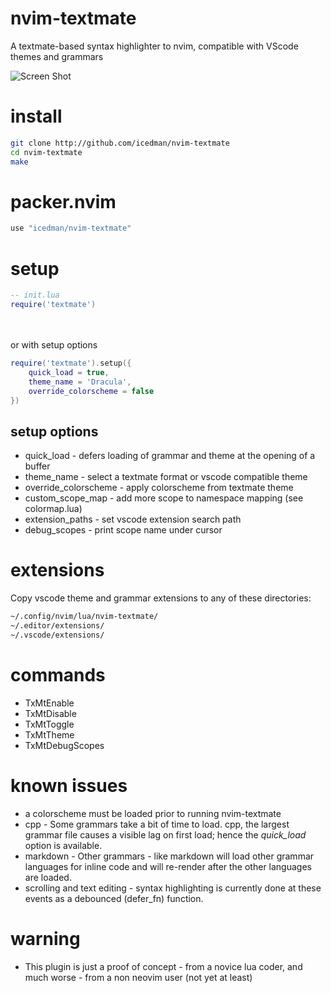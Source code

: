 # nvim-textmate
A textmate-based syntax highlighter to nvim, compatible with VScode themes and grammars

![Screen Shot](https://raw.githubusercontent.com/icedman/nvim-textmate/main/screenshots/Screenshot%20from%202022-08-18%2010-15-03.png)

# install

```sh
git clone http://github.com/icedman/nvim-textmate
cd nvim-textmate
make
```

# packer.nvim

```lua
use "icedman/nvim-textmate"
```

# setup

```lua
-- init.lua
require('textmate')
```

<br/>
<br/>or with setup options<br/>


```lua
require('textmate').setup({
    quick_load = true,
    theme_name = 'Dracula',
    override_colorscheme = false
})
```

## setup options

* quick_load - defers loading of grammar and theme at the opening of a buffer 
* theme_name - select a textmate format or vscode compatible theme
* override_colorscheme - apply colorscheme from textmate theme
* custom_scope_map - add more scope to namespace mapping (see colormap.lua)
* extension_paths - set vscode extension search path
* debug_scopes - print scope name under cursor

# extensions

Copy vscode theme and grammar extensions to any of these directories:

```sh
~/.config/nvim/lua/nvim-textmate/
~/.editor/extensions/
~/.vscode/extensions/
```

# commands

* TxMtEnable
* TxMtDisable
* TxMtToggle
* TxMtTheme
* TxMtDebugScopes

# known issues

* a colorscheme must be loaded prior to running nvim-textmate
* cpp - Some grammars take a bit of time to load. cpp, the largest grammar file causes a visible lag on first load; hence the *quick_load* option is available.
* markdown - Other grammars - like markdown will load other grammar languages for inline code and will re-render after the other languages are loaded.
* scrolling and text editing - syntax highlighting is currently done at these events as a debounced (defer_fn) function.

# warning

* This plugin is just a proof of concept - from a novice lua coder, and much worse - from a non neovim user (not yet at least)

